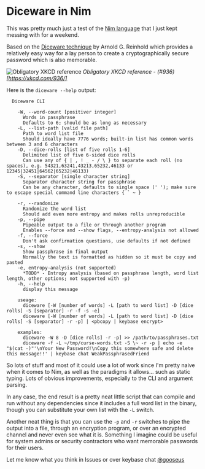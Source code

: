 # Diceware in Nim

This was pretty much just a test of the [Nim language](https://nim-lang.org) that I just kept messing with for a weekend.

Based on the [Diceware technique](http://world.std.com/~reinhold/diceware.html) by Arnold G. Reinhold which provides a relatively easy way for a lay person to create a cryptographically secure password which is also memorable.

![Obligatory XKCD reference](https://imgs.xkcd.com/comics/password_strength.png)
*Obligatory XKCD reference - (#936)[https://xkcd.com/936/]*

Here is the `diceware --help` output:

```
  Diceware CLI
    
    -W, --word-count [positiver integer]
      Words in passphrase
      Defaults to 6; should be as long as necessary
    -L, --list-path [valid file path]
      Path to word list file
      Should ideally have 7776 words; built-in list has common words between 3 and 6 characters
    -D, --dice-rolls [list of five rolls 1-6]
      Delimited list of five 6-sided dice rolls
      Can use any of { | , ! _ - / \ } to separate each roll (no spaces), e.g. 54321,63241,43213,65232,46133 or 12345|32451|64562|65232|46133)
    -S, --separator [single character string]
      Separator character string for passphrase
      Can be any character, defaults to single space (' '); make sure to escape special command line characters { ` ~ }

    -r, --randomize
      Randomize the word list
      Should add even more entropy and makes rolls unreproducible
    -p, --pipe
      Pipeable output to a file or through another program
      Enables --force and --show flags, --entropy-analysis not allowed
    -f, --force
      Don't ask confirmation questions, use defaults if not defined
    -s, --show
      Show passphrase in final output
      Normally the text is formatted as hidden so it must be copy and pasted
    -e, entropy-analysis (not supported)
      *TODO* - Entropy analysis (based on passphrase length, word list length, other options; not supported with -p)
    -h, --help
      display this message
    
    useage:
      diceware [-W [number of words] -L [path to word list] -D [dice rolls] -S [separator] -r -f -s -e]
      diceware [-W [number of words] -L [path to word list] -D [dice rolls] -S [separator] -r -p] | <pbcopy | keybase encrypt>
    
    examples:
      diceware -W 8 -D [dice rolls] -r -p] >> /path/to/passphrases.txt
      diceware -f -L ~/tmp/curse-words.txt -S \~ -r -p | echo -e "$(cat -)"'\nYour New Password!\nCopy this somewhere safe and delete this message!!' | keybase chat WeakPassphrasedFriend
```

So lots of stuff and most of it could use a lot of work since I'm pretty naive when it comes to Nim, as well as the paradigms it allows... such as static typing.  Lots of obvious improvements, especially to the CLI and argument parsing.

In any case, the end result is a pretty neat little script that can compile and run without any dependencies since it includes a full word list in the binary, though you can substitute your own list with the `-L` switch.

Another neat thing is that you can use the `-p` and `-r` switches to pipe the output into a file, through an encryption program, or over an encrypted channel and never even see what it is.  Something I imagine could be useful for system admins or security contractors who want memorable passwords for their users.

Let me know what you think in Issues or over keybase chat [@gooseus](https://keybase.io/gooseus)